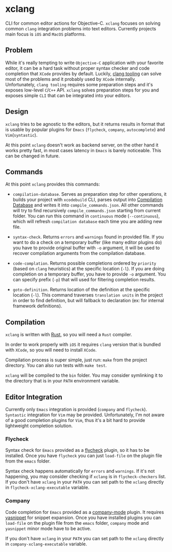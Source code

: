 # xclang

CLI for common editor actions for Objective-C. `xclang` focuses on solving common `clang` integration problems into text editors. Currently projects main focus is `iOS` and `MacOS` platforms.

## Problem

While it's really tempting to write `Objective-C` application with your favorite editor, it can be a hard task without proper syntax checker and code completion that `XCode` provides by default. Luckily, [clang tooling](http://clang.llvm.org/doxygen/index.html) can solve most of the problems and it probably used by `XCode` internally. Unfortunately, `clang tooling` requires some preparation steps and it's exposes low-level `C`/`C++` API. `xclang` solves preparation steps for you and exposes simple `CLI` that can be integrated into your editors.

## Design

`xclang` tries to be agnostic to the editors, but it returns results in format that is usable by popular plugins for `Emacs` (`flycheck`, `company`, `autocomplete`) and `Vim`(`syntastic`).

At this point `xclang` doesn't work as backend server, on the other hand it works pretty fast, in most cases latency in `Emacs` is barely noticeable. This can be changed in future.

## Commands

At this point `xclang` provides this commands:

- `compilation-database`. Serves as preparation step for other operations, it builds your project with `xcodebuild` CLI, parses output into [Compilation Database](http://clang.llvm.org/docs/JSONCompilationDatabase.html) and writes it into `compile_commands.json`. All other commands will try to find recursively `compile_commands.json` starting from current folder. You can run this command in `continuous` mode (`--continuous`), which will refresh `compilation database` each time you are adding new file.

- `syntax-check`. Returns `errors` and `warnings` found in provided file. If you want to do a check on a temporary buffer (like many editor plugins do) you have to provide original buffer with `-o` argument, it will be used to recover compilation arguments from the compilation database.

- `code-complation`. Returns possible completions ordered by `priority` (based on `clang` heuristics) at the specific location (`-l`). If you are doing completion on a temporary buffer, you have to provide `-o` argument. You can specify prefix (`-p`) that will used for filtering completion results.

- `goto-definition`. Returns location of the definition at the specific location (`-l`). This command traverses `translation units` in the project in order to find definition, but will fallback to declaration (ex: for internal framework definitions).

## Compilation

`xclang` is written with [Rust](http://www.rust-lang.org), so you will need a `Rust` compiler.

In order to work properly with `iOS` it requires `clang` version that is bundled with `XCode`, so you will need to install `XCode`.

Compilation process is super simple, just run: `make` from the project directory. You can also run tests with `make test`.

`xclang` will be compiled to the `bin` folder. You may consider symlinking it to the directory that is in your `PATH` environment variable.

## Editor Integration

Currently only `Emacs` integration is provided (`company` and `flycheck`). `Syntastic` integration for `Vim` may be provided. Unfortunately, I'm not aware of a good completion plugins for `Vim`, thus it's a bit hard to provide lightweight completion solution.

### Flycheck

Syntax check for `Emacs` provided as a [flycheck](https://github.com/flycheck/flycheck) plugin, so it has to be installed. Once you have `flycheck` you can just `load-file` on the plugin file from the `emacs` folder.

Syntax check happens automatically for `errors` and `warnings`. If it's not happening, you may consider checking if `xclang` is in `flycheck-checkers` list. If you don't have `xclang` in your `PATH` you can set path to the `xclang` directly in `flycheck-xclang-executable` variable.

### Company

Code completion for `Emacs` provided as a [company-mode](https://github.com/company-mode/company-mode) plugin. It requires [yasnippet](https://github.com/capitaomorte/yasnippet) for snippet expansion. Once you have installed plugins you can `load-file` on the plugin file from the `emacs` folder, `company` mode and `yasnippet` minor mode have to be active.

If you don't have `xclang` in your `PATH` you can set path to the `xclang` directly in `company-xclang-executable` variable.
